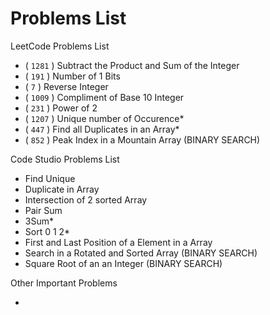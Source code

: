 # Problems List

LeetCode Problems List

- ( `1281` )    Subtract the Product and Sum of the Integer
- ( `191` )     Number of 1 Bits
- ( `7` )       Reverse Integer
- ( `1009` )    Compliment of Base 10 Integer
- ( `231` )     Power of 2
- ( `1207` )    Unique number of Occurence*
- ( `447` )     Find all Duplicates in an Array*
- ( `852` )     Peak Index in a Mountain Array (BINARY SEARCH)
  
Code Studio Problems List

- Find Unique
- Duplicate in Array
- Intersection of 2 sorted Array
- Pair Sum
- 3Sum*
- Sort 0 1 2*
- First and Last Position of a Element in a Array
- Search in a Rotated and Sorted Array (BINARY SEARCH)
- Square Root of an an Integer (BINARY SEARCH)

Other Important Problems

- 